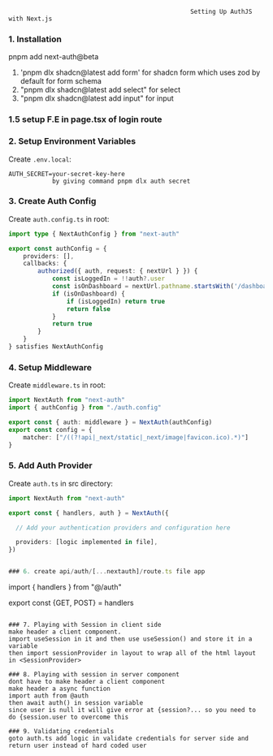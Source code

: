                                                       Setting Up AuthJS with Next.js


### 1. Installation
pnpm add next-auth@beta 
1. 'pnpm dlx shadcn@latest add form'   for shadcn form which uses zod by default for form schema
2. "pnpm dlx shadcn@latest add select" for select
3. "pnpm dlx shadcn@latest add input" for input   

### 1.5 setup F.E in page.tsx of login route

### 2. Setup Environment Variables
Create `.env.local`:
```env
AUTH_SECRET=your-secret-key-here
            by giving command pnpm dlx auth secret
```   

### 3. Create Auth Config
Create `auth.config.ts` in root:
```typescript
import type { NextAuthConfig } from "next-auth"

export const authConfig = {
    providers: [],
    callbacks: {
        authorized({ auth, request: { nextUrl } }) {
            const isLoggedIn = !!auth?.user
            const isOnDashboard = nextUrl.pathname.startsWith('/dashboard')
            if (isOnDashboard) {
                if (isLoggedIn) return true
                return false
            }
            return true
        }
    }
} satisfies NextAuthConfig
```

### 4. Setup Middleware
Create `middleware.ts` in root:
```typescript
import NextAuth from "next-auth"
import { authConfig } from "./auth.config"

export const { auth: middleware } = NextAuth(authConfig)
export const config = {
    matcher: ["/((?!api|_next/static|_next/image|favicon.ico).*)"]
}
```

### 5. Add Auth Provider
Create `auth.ts` in src directory:
```typescript
import NextAuth from "next-auth"

export const { handlers, auth } = NextAuth({

  // Add your authentication providers and configuration here

  providers: [logic implemented in file],
})


### 6. create api/auth/[...nextauth]/route.ts file app
``` 
import { handlers } from "@/auth"

export const {GET, POST} = handlers
```

### 7. Playing with Session in client side
make header a client component.
import useSession in it and then use useSession() and store it in a variable
then import sessionProvider in layout to wrap all of the html layout in <SessionProvider>

### 8. Playing with session in server component
dont have to make header a client component
make header a async function
import auth from @auth
then await auth() in session variable
since user is null it will give error at {session?... so you need to do {session.user to overcome this

### 9. Validating credentials
goto auth.ts add logic in validate credentials for server side and return user instead of hard coded user
